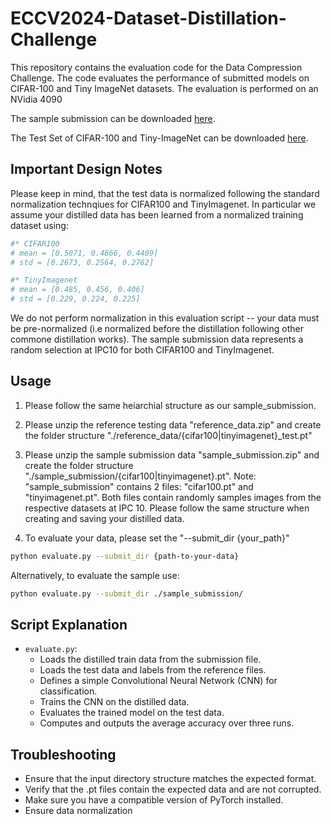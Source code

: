 # ECCV2024-Dataset-Distillation-Challenge

This repository contains the evaluation code for the Data Compression Challenge. The code evaluates the performance of submitted models on CIFAR-100 and Tiny ImageNet datasets. The evaluation is performed on an NVidia 4090

The sample submission can be downloaded [here](https://drive.google.com/file/d/12Ntz6LclB7N3oCXRzGiN7eawlqMochhA/view?usp=drive_link).

The Test Set of CIFAR-100 and Tiny-ImageNet can be downloaded [here](https://drive.google.com/file/d/1MZMsEbBHe3gYrq4y4Na3Ogh9sIKecng-/view?usp=drive_link).

## Important Design Notes

Please keep in mind, that the test data is normalized following the standard normalization technqiues for CIFAR100 and TinyImagenet. In particular we assume your distilled data has been learned from a normalized training dataset using:

```python
#* CIFAR100
# mean = [0.5071, 0.4866, 0.4409]
# std = [0.2673, 0.2564, 0.2762]

#* TinyImagenet
# mean = [0.485, 0.456, 0.406]
# std = [0.229, 0.224, 0.225]

```

We do not perform normalization in this evaluation script -- your data must be pre-normalized (i.e normalized before the distillation following other commone distillation works). The sample submission data represents a random selection at IPC10 for both CIFAR100 and TinyImagenet.


## Usage

1. Please follow the same heiarchial structure as our sample_submission.

2. Please unzip the reference testing data "reference_data.zip" and create the folder structure "./reference_data/{cifar100|tinyimagenet}_test.pt"

3. Please unzip the sample submission data "sample_submission.zip" and create the folder structure "./sample_submission/{cifar100|tinyimagenet}.pt". Note: "sample_submission" contains 2 files: "cifar100.pt" and "tinyimagenet.pt". Both files contain randomly samples images from the respective datasets at IPC 10. Please follow the same structure when creating and saving your distilled data. 

3. To evaluate your data, please set the "--submit_dir {your_path}"
```bash
python evaluate.py --submit_dir {path-to-your-data}
```

Alternatively, to evaluate the sample use:

```bash
python evaluate.py --submit_dir ./sample_submission/
```


## Script Explanation
- `evaluate.py`:
    - Loads the distilled train data from the submission file.
    - Loads the test data and labels from the reference files.
    - Defines a simple Convolutional Neural Network (CNN) for classification.
    - Trains the CNN on the distilled data.
    - Evaluates the trained model on the test data.
    - Computes and outputs the average accuracy over three runs.
 


## Troubleshooting
- Ensure that the input directory structure matches the expected format.
- Verify that the .pt files contain the expected data and are not corrupted.
- Make sure you have a compatible version of PyTorch installed.
- Ensure data normalization
